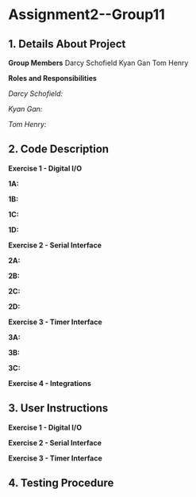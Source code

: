 # Assignment2--Group11

**1. Details About Project**
-
   
**Group Members**
Darcy Schofield
Kyan Gan
Tom Henry

**Roles and Responsibilities**

*Darcy Schofield:*

*Kyan Gan:*

*Tom Henry:*


**2. Code Description**
- 

**Exercise 1 - Digital I/O**

**1A:**

**1B:**

**1C:**

**1D:**


**Exercise 2 - Serial Interface**

**2A:**

**2B:**

**2C:**

**2D:**


**Exercise 3 - Timer Interface**

**3A:**

**3B:**

**3C:**


**Exercise 4 - Integrations**




**3. User Instructions**
-
**Exercise 1 - Digital I/O**


**Exercise 2 - Serial Interface**


**Exercise 3 - Timer Interface**



**4. Testing Procedure**
- 
